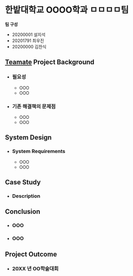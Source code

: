 # 한밭대학교 OOOO학과 ㅁㅁㅁㅁ팀

**팀 구성**
- 20200001 설지석 
- 20201791 최우진
- 20200000 김찬식

## <u>Teamate</u> Project Background
- ### 필요성
  - OOO
  - OOO
- ### 기존 해결책의 문제점
  - OOO
  - OOO
  
## System Design
  - ### System Requirements
    - OOO
    - OOO
    
## Case Study
  - ### Description
  
  
## Conclusion
  - ### OOO
  - ### OOO
  
## Project Outcome
- ### 20XX 년 OO학술대회 
